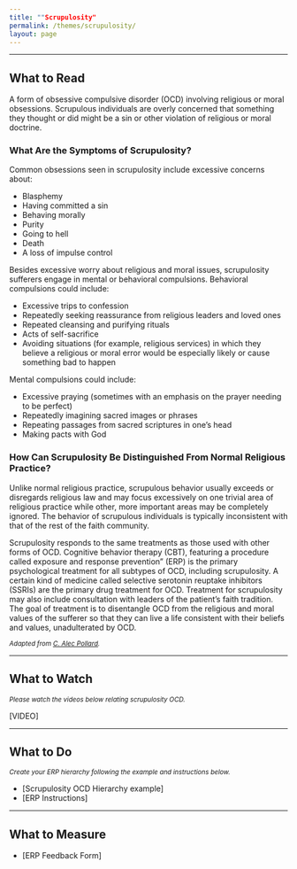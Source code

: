```yaml
---
title: ""Scrupulosity"
permalink: /themes/scrupulosity/
layout: page
---
```

- - - -
## What to Read
A form of obsessive compulsive disorder (OCD) involving religious or moral obsessions. Scrupulous individuals are overly concerned that something they thought or did might be a sin or other violation of religious or moral doctrine. 

### What Are the Symptoms of Scrupulosity? 
Common obsessions seen in scrupulosity include excessive concerns about: 
- Blasphemy 
- Having committed a sin 
- Behaving morally 
- Purity 
- Going to hell
- Death
- A loss of impulse control

Besides excessive worry about religious and moral issues, scrupulosity sufferers engage in mental or behavioral compulsions. Behavioral compulsions could include:
- Excessive trips to confession
- Repeatedly seeking reassurance from religious leaders and loved ones
- Repeated cleansing and purifying rituals
- Acts of self-sacrifice
- Avoiding situations (for example, religious services) in which they believe a religious or moral error would be especially likely or cause something bad to happen

Mental compulsions could include: 
- Excessive praying (sometimes with an emphasis on the prayer needing to be perfect) 
- Repeatedly imagining sacred images or phrases 
- Repeating passages from sacred scriptures in one’s head 
- Making pacts with God 

### How Can Scrupulosity Be Distinguished From Normal Religious Practice? 
Unlike normal religious practice, scrupulous behavior usually exceeds or disregards religious law and may focus excessively on one trivial area of religious practice while other, more important areas may be completely ignored. The behavior of scrupulous individuals is typically inconsistent with that of the rest of the faith community. 

Scrupulosity responds to the same treatments as those used with other forms of OCD. Cognitive behavior therapy (CBT), featuring a procedure called exposure and response prevention” (ERP) is the primary psychological treatment for all subtypes of OCD, including scrupulosity. A certain kind of medicine called selective serotonin reuptake inhibitors (SSRIs) are the primary drug treatment for OCD. Treatment for scrupulosity may also include consultation with leaders of the patient’s faith tradition. The goal of treatment is to disentangle OCD from the religious and moral values of the sufferer so that they can live a life consistent with their beliefs and values, unadulterated by OCD. 

<sup>*Adapted from <ins>[C. Alec Pollard](https://iocdf.org/wp-content/uploads/2014/10/IOCDF-Scrupulosity-Fact-Sheet.pdf)</ins>.*</sup>

- - - -

## What to Watch
<sup>*Please watch the videos below relating scrupulosity OCD.*</sup>

[VIDEO]

- - - -

## What to Do
<sup>*Create your ERP hierarchy following the example and instructions below.*</sup>

- [Scrupulosity OCD Hierarchy example]
- [ERP Instructions]

- - - -

## What to Measure

- [ERP Feedback Form]

